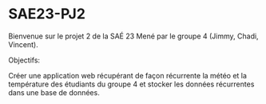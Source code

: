 # SAE23-PJ2
Bienvenue sur le projet  2 de la SAÉ 23 Mené par le groupe 4 (Jimmy, Chadi, Vincent).

Objectifs:

Créer une application web récupérant de façon récurrente la météo et la température des étudiants du groupe 4 et stocker les données récurrentes dans une base de données.
